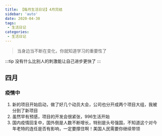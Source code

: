 ```yaml
---
title: 【每月生活日记】4月完结
sidebar: 'auto'
date: 2020-04-30
tags:
 - 生活日记
categories:
 - 生活日记
---
```


> 当身边当不断在变化，你就知道学习的重要性了
<!-- more -->
:::tip
没有什么比别人的刺激能让自己进步更快了
:::


## 四月

### 疫情中

1. 新的项目开始启动，做了好几个动员大会，公司也分开成两个项目大组，我被分到了新项目
2. 虽然早有预感，项目的开发会很紧张，996生活开始
3. 国内疫情回复中，国外倒是人数不断增长，特别是头号强国，不知道这个对今年老特的连任是否有影响，一定要撑住啊！美国人民需要你继续带领
